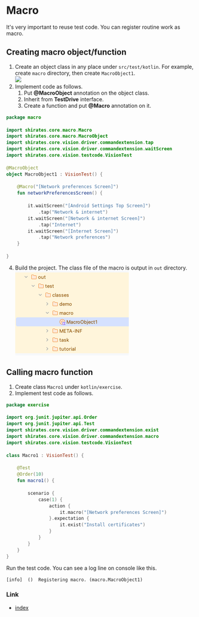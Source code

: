 # Macro

It's very important to reuse test code. You can register routine work as macro.

## Creating macro object/function

1. Create an object class in any place under `src/test/kotlin`. For example, create `macro` directory, then
   create `MacroObject1`.
   <br>![](../_images/creating_macro_object.png)
2. Implement code as follows.
    1. Put **@MacroObject** annotation on the object class.
    2. Inherit from **TestDrive** interface.
    3. Create a function and put **@Macro** annotation on it.

```kotlin
package macro

import shirates.core.macro.Macro
import shirates.core.macro.MacroObject
import shirates.core.vision.driver.commandextension.tap
import shirates.core.vision.driver.commandextension.waitScreen
import shirates.core.vision.testcode.VisionTest

@MacroObject
object MacroObject1 : VisionTest() {

    @Macro("[Network preferences Screen]")
    fun networkPreferencesScreen() {

        it.waitScreen("[Android Settings Top Screen]")
            .tap("Network & internet")
        it.waitScreen("[Network & internet Screen]")
            .tap("Internet")
        it.waitScreen("[Internet Screen]")
            .tap("Network preferences")
    }

}
```

4. Build the project. The class file of the macro is output in `out` directory.
   <br>![](_images/macro_object_class_file.png)

## Calling macro function

1. Create class `Macro1` under `kotlin/exercise`.
2. Implement test code as follows.

```kotlin
package exercise

import org.junit.jupiter.api.Order
import org.junit.jupiter.api.Test
import shirates.core.vision.driver.commandextension.exist
import shirates.core.vision.driver.commandextension.macro
import shirates.core.vision.testcode.VisionTest

class Macro1 : VisionTest() {

    @Test
    @Order(10)
    fun macro1() {

        scenario {
            case(1) {
                action {
                    it.macro("[Network preferences Screen]")
                }.expectation {
                    it.exist("Install certificates")
                }
            }
        }
    }
}
```

Run the test code. You can see a log line on console like this.

```
[info]	()	Registering macro. (macro.MacroObject1)
```

### Link

- [index](../../../index.md)

